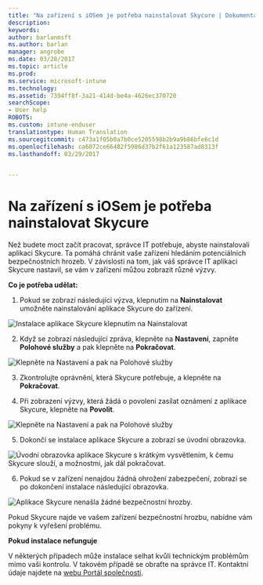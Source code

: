 ```yaml
---
title: "Na zařízení s iOSem je potřeba nainstalovat Skycure | Dokumentace Microsoftu"
description: 
keywords: 
author: barlanmsft
ms.author: barlan
manager: angrobe
ms.date: 03/28/2017
ms.topic: article
ms.prod: 
ms.service: microsoft-intune
ms.technology: 
ms.assetid: 7394ff8f-3a21-414d-be4a-4626ec370720
searchScope:
- User help
ROBOTS: 
ms.custom: intune-enduser
translationtype: Human Translation
ms.sourcegitcommit: c473a1f05b0a7b0ce5205598b2b9a9b86bfe6c1d
ms.openlocfilehash: ca6072ce66482f5986d37b2f61a123587ad8313f
ms.lasthandoff: 03/29/2017


---
```


# <a name="you-need-to-install-skycure-on-your-ios-device"></a>Na zařízení s iOSem je potřeba nainstalovat Skycure

Než budete moct začít pracovat, správce IT potřebuje, abyste nainstalovali aplikaci Skycure. Ta pomáhá chránit vaše zařízení hledáním potenciálních bezpečnostních hrozeb. V závislosti na tom, jak váš správce IT aplikaci Skycure nastavil, se vám v zařízení můžou zobrazit různé výzvy.

**Co je potřeba udělat:**

1.    Pokud se zobrazí následující výzva, klepnutím na **Nainstalovat** umožněte nainstalování aplikace Skycure do zařízení.

  ![Instalace aplikace Skycure klepnutím na Nainstalovat](./media/ios-mtd-install-app-request.png)

2. Když se zobrazí následující zpráva, klepněte na **Nastavení**, zapněte **Polohové služby** a pak klepněte na **Pokračovat**.

  ![Klepněte na Nastavení a pak na Polohové služby](./media/ios-skycure-allow-location-services.png)

3. Zkontrolujte oprávnění, která Skycure potřebuje, a klepněte na **Pokračovat**.

4. Při zobrazení výzvy, která žádá o povolení zasílat oznámení z aplikace Skycure, klepněte na **Povolit**.

  ![Klepněte na Nastavení a pak na Polohové služby](./media/ios-skycure-allow-notifications.png)

5. Dokončí se instalace aplikace Skycure a zobrazí se úvodní obrazovka.

  ![Úvodní obrazovka aplikace Skycure s krátkým vysvětlením, k čemu Skycure slouží, a možnostmi, jak dál pokračovat.](./media/ios-skycure-welcome-screen.png)

6. Pokud se v zařízení nenajdou žádná ohrožení zabezpečení, zobrazí se po dokončení instalace následující obrazovka.

  ![Aplikace Skycure nenašla žádné bezpečnostní hrozby.](./media/ios-skycure-no-threats-found.png)

Pokud Skycure najde ve vašem zařízení bezpečnostní hrozbu, nabídne vám pokyny k vyřešení problému.

**Pokud instalace nefunguje**

V některých případech může instalace selhat kvůli technickým problémům mimo vaši kontrolu. V takovém případě se obraťte na správce IT. Kontaktní údaje najdete na [webu Portál společnosti](http://portal.manage.microsoft.com).

